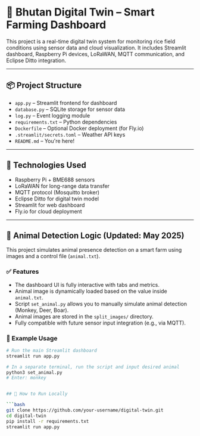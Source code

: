 # 🌾 Bhutan Digital Twin – Smart Farming Dashboard

This project is a real-time digital twin system for monitoring rice field conditions using sensor data and cloud visualization. It includes Streamlit dashboard, Raspberry Pi devices, LoRaWAN, MQTT communication, and Eclipse Ditto integration.

---

## 📦 Project Structure

- `app.py` – Streamlit frontend for dashboard
- `database.py` – SQLite storage for sensor data
- `log.py` – Event logging module
- `requirements.txt` – Python dependencies
- `Dockerfile` – Optional Docker deployment (for Fly.io)
- `.streamlit/secrets.toml` – Weather API keys
- `README.md` – You're here!

---

## 📡 Technologies Used

- Raspberry Pi + BME688 sensors
- LoRaWAN for long-range data transfer
- MQTT protocol (Mosquitto broker)
- Eclipse Ditto for digital twin model
- Streamlit for web dashboard
- Fly.io for cloud deployment

---
## 🐾 Animal Detection Logic (Updated: May 2025)

This project simulates animal presence detection on a smart farm using images and a control file (`animal.txt`).

### ✅ Features
- The dashboard UI is fully interactive with tabs and metrics.
- Animal image is dynamically loaded based on the value inside `animal.txt`.
- Script `set_animal.py` allows you to manually simulate animal detection (Monkey, Deer, Boar).
- Animal images are stored in the `split_images/` directory.
- Fully compatible with future sensor input integration (e.g., via MQTT).

### 🚀 Example Usage

```bash
# Run the main Streamlit dashboard
streamlit run app.py

# In a separate terminal, run the script and input desired animal
python3 set_animal.py
# Enter: monkey


## 🚀 How to Run Locally

```bash
git clone https://github.com/your-username/digital-twin.git
cd digital-twin
pip install -r requirements.txt
streamlit run app.py
